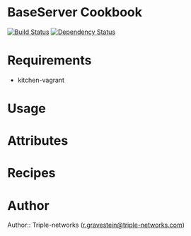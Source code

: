 # BaseServer Cookbook

[![Build Status](https://travis-ci.org/Rud5G/chef-baseserver.png?branch=master)](https://travis-ci.org/Rud5G/chef-baseserver)
[![Dependency Status](https://gemnasium.com/Rud5G/chef-baseserver.png)](https://gemnasium.com/Rud5G/chef-baseserver)

# Requirements

* kitchen-vagrant

# Usage

# Attributes

# Recipes

# Author

Author:: Triple-networks (<r.gravestein@triple-networks.com>)

